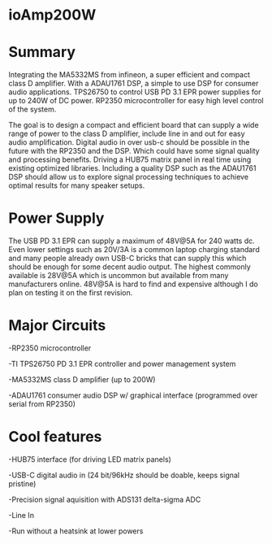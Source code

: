 # ioAmp200W

# Summary

Integrating the MA5332MS from infineon, a super efficient and compact class D amplifier. With a ADAU1761 DSP, a simple to use DSP for consumer audio applications. TPS26750 to control USB PD 3.1 EPR power supplies for up to 240W of DC power. RP2350 microcontroller for easy high level control of the system.

The goal is to design a compact and efficient board that can supply a wide range of power to the class D amplifier, include line in and out for easy audio amplification. Digital audio in over usb-c should be possible in the future with the RP2350 and the DSP. Which could have some signal quality and processing benefits. Driving a HUB75 matrix panel in real time using existing optimized libraries. Including a quality DSP such as the ADAU1761 DSP should allow us to explore signal processing techniques to achieve optimal results for many speaker setups.

# Power Supply

The USB PD 3.1 EPR can supply a maximum of 48V@5A for 240 watts dc. Even lower settings such as 20V/3A is a common laptop charging standard and many people already own USB-C bricks that can supply this which should be enough for some decent audio output. The highest commonly available is 28V@5A which is uncommon but available from many manufacturers online. 48V@5A is hard to find and expensive although I do plan on testing it on the first revision. 

# Major Circuits

-RP2350 microcontroller

-TI TPS26750 PD 3.1 EPR controller and power management system

-MA5332MS class D amplifier (up to 200W)

-ADAU1761 consumer audio DSP w/ graphical interface (programmed over serial from RP2350)


# Cool features

-HUB75 interface (for driving LED matrix panels)

-USB-C digital audio in (24 bit/96kHz should be doable, keeps signal pristine)

-Precision signal aquisition with ADS131 delta-sigma ADC

-Line In

-Run without a heatsink at lower powers
